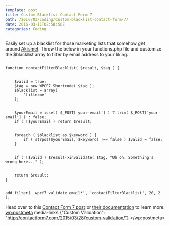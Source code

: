 ```yaml
---
template: post
title: Custom Blacklist Contact Form 7
path: /2016/03/coding/custom-blacklist-contact-form-7/
date: 2016-03-11T02:58:58Z
categories: Coding
---
```

Easily set up a blacklist for those marketing lists that somehow get around <a href="https://akismet.com/">Akismet</a>. Throw the below in your functions.php file and customize the $blacklist array to filter by email address to your liking.

<code>
function contactFilterBlacklist( $result, $tag ) {
<br>
&nbsp;&nbsp;&nbsp;&nbsp;$valid = true;
&nbsp;&nbsp;&nbsp;&nbsp;$tag = new WPCF7_Shortcode( $tag );
&nbsp;&nbsp;&nbsp;&nbsp;$blacklist = array(
&nbsp;&nbsp;&nbsp;&nbsp;&nbsp;&nbsp;&nbsp;&nbsp;'filterme'
&nbsp;&nbsp;&nbsp;&nbsp;);
<br>
&nbsp;&nbsp;&nbsp;&nbsp;$yourEmail = isset( $_POST['your-email'] ) ? trim( $_POST['your-email'] ) : false;
&nbsp;&nbsp;&nbsp;&nbsp;if ( !$yourEmail ) return $result;
<br>
&nbsp;&nbsp;&nbsp;&nbsp;foreach ( $blacklist as $keyword ) {
&nbsp;&nbsp;&nbsp;&nbsp;&nbsp;&nbsp;&nbsp;&nbsp;if ( strpos($yourEmail, $keyword) !== false ) $valid = false;
&nbsp;&nbsp;&nbsp;&nbsp;}
<br>
&nbsp;&nbsp;&nbsp;&nbsp;if ( !$valid ) $result-&gt;invalidate( $tag, "Uh oh. Something's wrong here..." );
<br>
&nbsp;&nbsp;&nbsp;&nbsp;return $result;
}
<br>
add_filter( 'wpcf7_validate_email*', 'contactFilterBlacklist', 20, 2 );
</code>

Head over to this <a href="http://contactform7.com/2015/03/28/custom-validation/">Contact Form 7 post</a> or <a href="http://contactform7.com/docs/">their documentation</a> to learn more.
        <wp:postmeta>
            media-links
            {"Custom Validation": "http://contactform7.com/2015/03/28/custom-validation/"}
        </wp:postmeta>
    </item>